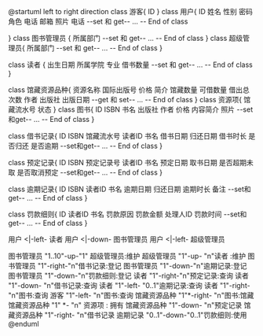 @startuml
left to right direction
class 游客{
    ID
}
class 用户{
    ID
    姓名
    性别
    密码
    角色
    电话
    邮箱
    照片
    电话
    --set 和 get--
    ...
    --
    End of class

}
class 图书管理员 {
    所属部门
    --set 和 get--
    ...
    --
    End of class
}
class 超级管理员{
    所属部门
    --set 和 get--
    ...
    --
    End of class
}

class 读者 {
    出生日期
    所属学院
    专业
    借书数量
    --set 和 get--
    ...
    --
    End of class
}

class 馆藏资源品种{
    资源名称
    国际出版号
    价格
    简介
    馆藏数量
    可借数量
    借出总次数
    作者
    出版社
    出版日期
    --get 和 set--
    ...
    --
    End of class
}
class 资源项{
    馆藏流水号
    状态
}
class 图书{
    ID
    ISBN
    书名
    出版社
    作者
    价格
    内容简介
    照片
    --set和get--
    ...
    --
    End of class
}

class 借书记录{
    ID
    ISBN
    馆藏流水号
    读者ID
    书名
    借书日期
    归还日期
    借书时长
    是否归还
    是否逾期
    --set和get--
    ...
    --
    End of class
}

class 预定记录{
    ID
    ISBN
    预定记录号
    读者ID
    书名
    预定日期
    取书日期
    是否超期未取
    是否取消预定
    --set和get--
    ...
    --
    End of class
}

class 逾期记录{
    ID
    ISBN
    读者ID
    书名
    逾期日期
    归还日期
    逾期时长
    备注
    --set和get--
    ...
    --
    End of class
}

class 罚款细则{
    ID
    读者ID
    书名
    罚款原因
    罚款金额
    处理人ID
    罚款时间
    --set和get--
    ...
    --
    End of class
}

用户 <|-left- 读者
用户 <|-down- 图书管理员
用户 <|-left- 超级管理员

图书管理员 "1..10"-up-"1" 超级管理员:维护
超级管理员 "1"-up- "n"读者 :维护
图书管理员 "1"-right-"n"借书记录:登记
图书管理员 "1"-down-"n"逾期记录:登记
图书管理员 "1"-down-"n"罚款细则:登记
读者 "1"-right-"n"预定记录:查询
读者 "1"-down- "n"借书记录:查询
读者 "1"-left- "0..1"逾期记录:查询
读者 "1"-right- "n"图书:查询
游客 "1"-left- "n"图书:查询
馆藏资源品种 "1"*-right- "n"图书:馆藏
馆藏资源品种 "1" *- "n" 资源项 : 拥有
馆藏资源品种 "1"-down- "n"预定记录
馆藏资源品种 "1"-right- "n"借书记录
逾期记录 "0..1"-down-"0..1"罚款细则:使用
@enduml